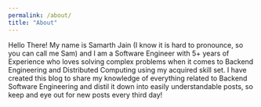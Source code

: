 ```yaml
---
permalink: /about/
title: "About"
---
```


Hello There! My name is Samarth Jain (I know it is hard to pronounce, so you can call me Sam) and I am a Software Engineer with 5+ years of Experience who loves solving complex problems when it comes to Backend Engineering and Distributed Computing using my acquired skill set. I have created this blog to share my knowledge of everything related to Backend Software Engineering and distil it down into easily understandable 
posts, so keep and eye out for new posts every third day!